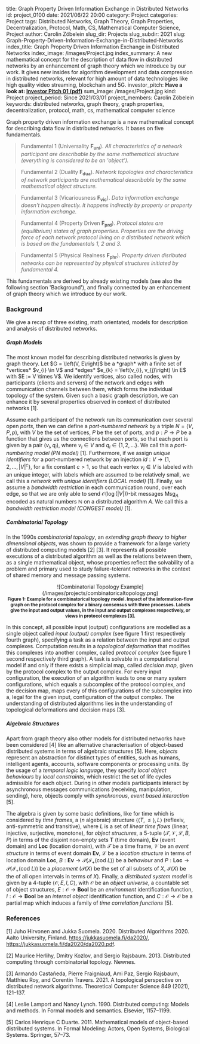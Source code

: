 title:      						Graph Property Driven Information Exchange in Distributed Networks
id:                 				project_0100
date:       						2021/06/22 20:00
category:		    				Project
categories:		    				Project
tags:       						Distributed Networks, Graph Theory, Graph Properties, Decentralization, Protocol, Math, CS, Mathematical Computer Science, Project
author:     						Carolin Zöbelein
slug_dir:           				Projects
slug_subdir:        				2021
slug:       						Graph-Property-Driven-Information-Exchange-in-Distributed-Networks
index_title:						Graph Property Driven Information Exchange in Distributed Networks
index_image:        				/images/Project.jpg
index_summary:                      A new mathematical concept for the description of data flow in distributed networks by an enhancement of graph theory which we introduce by our work. It gives new insides for algorithm development and data compression in distributed networks, relevant for high amount of data technologies like high quality video streaming, blockchain and 5G.
investor_pitch:                     <b>Have a look at: <a href="/pitches/investorpitch-01.pdf" title="Investor Pitch 01" target="_blank">Investor Pitch 01 (pdf)</a></b>
sum_image:							/images/Project.jpg
kind:               				Project
project_period:     				Since 2021/03/01
project_members:    				Carolin Zöbelein
keywords:           				distributed networks, graph theory, graph properties, decentralization, protocol, math, cs, mathematical computer science




Graph property driven information exchange is a new mathematical concept for describing data flow in distributed networks. It bases on five fundamentals.


> Fundamental 1 (Universality $\mathbf{F_{uni}}$). *All characteristics of a network participant are describable by the same mathematical structure (everything is considered to be an 'object').*

> Fundamental 2 (Duality $\mathbf{F_{dua}}$). *Network topologies and characteristics of network participants are mathematical describable by the same mathematical object structure.*

> Fundamental 3 (Vicariousness $\mathbf{F_{vic}}$). *Data information exchange doesn't happen directly. It happens indirectly by property or property information exchange.*

> Fundamental 4 (Property Driven $\mathbf{F_{prd}}$). *Protocol states are (equilibrium) states of graph properties. Properties are the driving force of each network protocol living on a distributed network which is based on the fundamentals 1, 2 and 3.*

> Fundamental 5 (Physical Realness $\mathbf{F_{phr}}$). *Property driven disributed networks can be represented by physical structures initiated by fundamental 4.*



This fundamentals are derived by already existing models (see also the following section 'Background'), and finally connected by an enhancement of graph theory which we introduce by our work.



<h3>Background</h3>

We give a recap of three existing, math orientated, models for description and analysis of distributed networks.

<h5><i>Graph Models</i></h5>
The most known model for describing distributed networks is given by graph theory. Let $G = \left(V, E\right)$ be a *graph* with a finite set of *vertices* $v_{i} \in V$ and *edges* $e_{k} = \left(v_{i}, v_{j}\right) \in E$ with $E := V \times V$. We identify vertices, also called nodes, with participants (clients and servers) of the network and edges with communication channels between them, which forms the individual topology of the system. Given such a basic graph description, we can enhance it by several properties observed in context of distributed networks [1].

Assume each participant of the network run its communication over several open *ports*, then we can define a *port-numbered network* by a triple $N = \left(V, P, p\right)$, with $V$ be the set of vertices, $P$ be the set of ports, and $p : P \rightarrow P$ be a function that gives us the connections between ports, so that each port is given by a pair $\left(v_{i},q_{i}\right)$, where $v_{i} \in V$ and $q_{i} \in \{1, 2, \dots \}$. We call this a *port-numbering model (PN model)* [1]. Furthermore, if we assign *unique identifiers* for a port-numbered network by an injection $id : V \rightarrow \{1, 2, \dots, |V|^{c} \}$, for a fix constant $c > 1$, so that each vertex $v_{i} \in V$ is labeled with an unique integer, with labels which are assumed to be relatively small, we call this a *network with unique identifiers (LOCAL model)* [1]. Finally, we assume a *bandwidth restriction* in each communication round, over each edge, so that we are only able to send $\mathcal{O}\left(\log\left(|V|\right)\right)$-bit messages $\mathrm{Msg}_{A}$ encoded as natural numbers $\mathbb{N}$ on a distributed algorithm $A$. We call this a *bandwidth restriction model (CONGEST model)* [1].


<h5><i>Combinatorial Topology</i></h5>

In the 1990s *combinatorial topology*, an *extending graph theory to higher dimensional objects*, was shown to provide a framework for a large variety of distributed computing models [2] [3]. It represents all possible executions of a distributed algorithm as well as the relations between them, as a single mathematical object, whose properties reflect the solvability of a problem and primary used to study failure-tolerant networks in the context of shared memory and message passing systems.


<center>
    ![Combinatorial Topology Example](/images/projects/combinatoricaltopology.png)
</center>

<center>
    <b style="font-size: 0.85em;">Figure 1: Example for a combinatorical topology model. Impact of the information-flow graph on the protocol complex for a binary consensus with three processes. Labels give the input and output values, in the input and output complexes respectively, or views in protocol complexes [3].</b>
</center>


In this concept, all possible input (output) configurations are modelled as a single object called *input (output) complex* (see figure 1 first respectively fourth graph), specifying a task as a relation between the input and output complexes. Computation results in a *topological deformation* that modifies this complexes into another complex, called *protocol complex* (see figure 1 second respectively third graph). A task is solvable in a computational model if and only if there exists a simplicial map, called *decision map*, given by the protocol complex to the output complex. For every input configuration, the execution of an algorithm leads to one or many system configurations, which equals a subcomplex of the protocol complex, and the decision map, maps every of this configurations of the subcomplex into a, legal for the given input, configuration of the output complex. The understanding of distributed algorithms lies in the understanding of topological deformations and decision maps [3].



<h5><i>Algebraic Structures</i></h5>

Apart from graph theory also other models for distributed networks have been considered [4] like an alternative characterisation of object-based distributed systems in terms of algebraic structures [5]. Here, *objects* represent an abstraction for distinct types of entities, such as humans, intelligent agents, accounts, software components or processing units. By the usage of a *temporal logic language*, they specify *local object behaviours* by *local constraints*, which restrict the set of life cycles admissible for each object. During in other models participants interact by asynchronous messages communications (receiving, manipulation, sending), here, objects comply with *synchronous*, *event based interaction* [5].

The algebra is given by some basic definitions, like for time which is considered by *time frames*, a ($n$ algebraic) structure $\langle\langle T, \leq \rangle,L\rangle$ (reflexiv, anti-symmetric and transitive), where $L$ is a set of *linear time flows* (linear, injective, surjective, monotone), for *object structures*, a $5$-tuple $\langle \mathcal{T}, \mathcal{V}, \mathcal{L}, B, P \rangle$ in terms of the disjoint non-empty sets $\mathbf{T}$ (time domain), $\mathbf{Ev}$ (event domain) and $\mathbf{Loc}$ (location domain), with $\mathcal{T}$ be a time frame, $\mathcal{V}$ be an *event structure* in terms of event domain $\mathbf{Ev}$, $\mathcal{L}$ be a *location structure* in terms of location domain $\mathbf{Loc}$, $B : \mathbf{Ev} \rightarrow \mathcal{P}\left(\mathcal{I}_{+}\left(\mathrm{cod} \ L\right)\right)$ be a *behaviour* and $P : \mathbf{Loc} \rightarrow \mathcal{P}\left(\mathcal{I}_{+}\left(\mathrm{cod} \ L\right)\right)$ be a *placement* ($\mathcal{P}\left(X\right)$ be the set of all subsets of $X$, $\mathcal{I}\left(X\right)$ be the of all open intervals in terms of $X$). Finally, a *distributed system model* is given by a $4$-tuple $\langle \mathcal{O}, E, I, C \rangle$, with $\mathcal{O}$ be an *object universe*, a countable set of object structures, $E : \mathcal{O} \rightarrow \mathbf{Bool}$ be an *environment* identification function, $I : \mathcal{O} \rightarrow \mathbf{Bool}$ be an *internal object* identification function, and $C : \mathcal{O} \rightarrow \mathcal{O}$ be a partial map which induces a family of *time correlation functions* [5].


<h3>References</h3>

[1] Juho Hirvonen and Jukka Suomela. 2020. Distributed Algorithms 2020. Aalto University, Finland. <a href="https://jukkasuomela.fi/da2020/" title="External: Distributed Algorithms" target="_blank">https://jukkasuomela.fi/da2020/</a>, <a href="https://jukkasuomela.fi/da2020/da2020.pdf" title="External: Distributed Algorithms - .pdf" target="_blank">https://jukkasuomela.fi/da2020/da2020.pdf</a>.

[2] Maurice Herlihy, Dmitry Kozlov, and Sergio Rajsbaum. 2013. Distributed computing through combinatorial topology. Newnes.

[3] Armando Castañeda, Pierre Fraigniaud, Ami Paz, Sergio Rajsbaum, Matthieu Roy, and Corentin Travers. 2021. A topological perspective on distributed network algorithms. Theoretical Computer Science 849 (2021), 121–137.

[4] Leslie Lamport and Nancy Lynch. 1990. Distributed computing: Models and methods. In Formal models and semantics. Elsevier, 1157–1199.

[5] Carlos Henrique C Duarte. 2011. Mathematical models of object-based distributed systems. In Formal Modeling: Actors, Open Systems, Biological Systems. Springer, 57–73.



